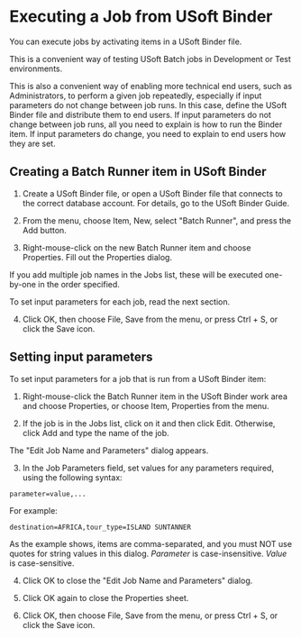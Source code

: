 # Executing a Job from USoft Binder

You can execute jobs by activating items in a USoft Binder file.

This is a convenient way of testing USoft Batch jobs in Development or Test environments.

This is also a convenient way of enabling more technical end users, such as Administrators, to perform a given job repeatedly, especially if input parameters do not change between job runs. In this case, define the USoft Binder file and distribute them to end users. If input parameters do not change between job runs, all you need to explain is how to run the Binder item. If input parameters do change, you need to explain to end users how they are set.

## Creating a Batch Runner item in USoft Binder

1. Create a USoft Binder file, or open a USoft Binder file that connects to the correct database account. For details, go to the USoft Binder Guide.

2. From the menu, choose Item, New, select "Batch Runner", and press the Add button.

3. Right-mouse-click on the new Batch Runner item and choose Properties. Fill out the Properties dialog.

If you add multiple job names in the Jobs list, these will be executed one-by-one in the order specified.

To set input parameters for each job, read the next section.

4. Click OK, then choose File, Save from the menu, or press Ctrl + S, or click the Save icon.

## Setting input parameters

To set input parameters for a job that is run from a USoft Binder item:

1. Right-mouse-click the Batch Runner item in the USoft Binder work area and choose Properties, or choose Item, Properties from the menu.

2. If the job is in the Jobs list, click on it and then click Edit. Otherwise, click Add and type the name of the job.

The "Edit Job Name and Parameters" dialog appears.

3. In the Job Parameters field, set values for any parameters required, using the following syntax:

```
parameter=value,...

```

For example:

```
destination=AFRICA,tour_type=ISLAND SUNTANNER

```

As the example shows, items are comma-separated, and you must NOT use quotes for string values in this dialog. *Parameter* is case-insensitive. *Value*  is case-sensitive.

4. Click OK to close the "Edit Job Name and Parameters" dialog.

5. Click OK again to close the Properties sheet.

6. Click OK, then choose File, Save from the menu, or press Ctrl + S, or click the Save icon.

 